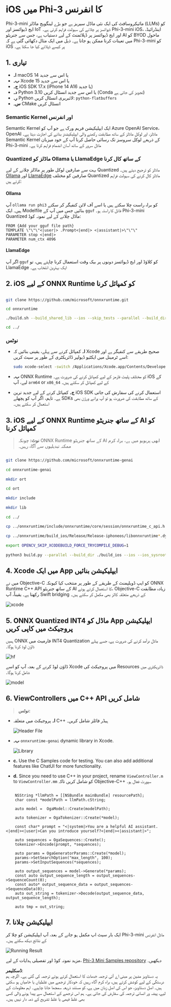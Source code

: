# **iOS میں Phi-3 کا انفرنس**

Phi-3-mini مائیکروسافٹ کی ایک نئی ماڈل سیریز ہے جو بڑے لینگویج ماڈلز (LLMs) کو ایج ڈیوائسز اور IoT ڈیوائسز پر چلانے کی سہولت فراہم کرتی ہے۔ Phi-3-mini iOS، اینڈرائیڈ، اور ایج ڈیوائسز پر ڈپلائمنٹ کے لیے دستیاب ہے، جس سے جنریٹو AI کو BYOD ماحول میں تعینات کرنا ممکن ہو جاتا ہے۔ ذیل میں ایک مثال دکھائی گئی ہے کہ Phi-3-mini کو iOS پر کیسے ڈپلائے کیا جا سکتا ہے۔

## **1. تیاری**

- **ا۔** macOS 14 یا اس سے جدید
- **ب۔** Xcode 15 یا اس سے جدید
- **ج۔** iOS SDK 17.x (iPhone 14 A16 یا جدید)
- **د۔** Python 3.10 یا اس سے جدید انسٹال کریں (Conda تجویز کی جاتی ہے)
- **ر۔** Python لائبریری انسٹال کریں: `python-flatbuffers`
- **س۔** CMake انسٹال کریں

### Semantic Kernel اور انفرنس

Semantic Kernel ایک ایپلیکیشن فریم ورک ہے جو آپ کو Azure OpenAI Service، OpenAI ماڈلز، اور لوکل ماڈلز کے ساتھ مطابقت رکھنے والی ایپلیکیشنز بنانے کی اجازت دیتا ہے۔ Semantic Kernel کے ذریعے لوکل سروسز تک رسائی حاصل کرنا آپ کے خود میزبان Phi-3-mini ماڈل سرور کے ساتھ آسان انضمام فراہم کرتا ہے۔

### Quantized ماڈلز کو Ollama یا LlamaEdge کے ساتھ کال کرنا

بہت سے صارفین لوکل طور پر ماڈلز چلانے کے لیے Quantized ماڈلز کو ترجیح دیتے ہیں۔ [Ollama](https://ollama.com) اور [LlamaEdge](https://llamaedge.com) صارفین کو مختلف Quantized ماڈلز کال کرنے کی سہولت فراہم کرتے ہیں:

#### **Ollama**

آپ `ollama run phi3` کو براہ راست چلا سکتے ہیں یا اسے آف لائن کنفیگر کر سکتے ہیں۔ ایک Modelfile بنائیں جس میں آپ کے `gguf` فائل کا راستہ ہو۔ Phi-3-mini Quantized ماڈل چلانے کے لیے نمونہ کوڈ:

```gguf
FROM {Add your gguf file path}
TEMPLATE \"\"\"<|user|> .Prompt<|end|> <|assistant|>\"\"\"
PARAMETER stop <|end|>
PARAMETER num_ctx 4096
```

#### **LlamaEdge**

اگر آپ `gguf` کو کلاؤڈ اور ایج ڈیوائسز دونوں پر بیک وقت استعمال کرنا چاہتے ہیں، تو LlamaEdge ایک بہترین انتخاب ہے۔

## **2. iOS کے لیے ONNX Runtime کو کمپائل کرنا**

```bash

git clone https://github.com/microsoft/onnxruntime.git

cd onnxruntime

./build.sh --build_shared_lib --ios --skip_tests --parallel --build_dir ./build_ios --ios --apple_sysroot iphoneos --osx_arch arm64 --apple_deploy_target 17.5 --cmake_generator Xcode --config Release

cd ../

```

### **نوٹس**

- **ا۔** کمپائل کرنے سے پہلے، یقینی بنائیں کہ Xcode صحیح طریقے سے کنفیگر ہے اور اسے ٹرمینل میں ایکٹیو ڈیولپر ڈائریکٹری کے طور پر سیٹ کریں:

    ```bash
    sudo xcode-select -switch /Applications/Xcode.app/Contents/Developer
    ```

- **ب۔** ONNX Runtime کو مختلف پلیٹ فارمز کے لیے کمپائل کرنے کی ضرورت ہے۔ iOS کے لیے، آپ `arm64` or `x86_64` کے لیے کمپائل کر سکتے ہیں۔

- **ج۔** کمپائل کرنے کے لیے جدید ترین iOS SDK استعمال کرنے کی سفارش کی جاتی ہے۔ تاہم، اگر آپ کو پچھلے SDKs کے ساتھ مطابقت کی ضرورت ہو تو آپ پرانے ورژن بھی استعمال کر سکتے ہیں۔

## **3. iOS کے لیے ONNX Runtime کے ساتھ جنریٹو AI کو کمپائل کرنا**

> **نوٹ:** چونکہ ONNX Runtime کے ساتھ جنریٹو AI ابھی پریویو میں ہے، براہ کرم ممکنہ تبدیلیوں سے آگاہ رہیں۔

```bash

git clone https://github.com/microsoft/onnxruntime-genai
 
cd onnxruntime-genai
 
mkdir ort
 
cd ort
 
mkdir include
 
mkdir lib
 
cd ../
 
cp ../onnxruntime/include/onnxruntime/core/session/onnxruntime_c_api.h ort/include
 
cp ../onnxruntime/build_ios/Release/Release-iphoneos/libonnxruntime*.dylib* ort/lib
 
export OPENCV_SKIP_XCODEBUILD_FORCE_TRYCOMPILE_DEBUG=1
 
python3 build.py --parallel --build_dir ./build_ios --ios --ios_sysroot iphoneos --ios_arch arm64 --ios_deployment_target 17.5 --cmake_generator Xcode --cmake_extra_defines CMAKE_XCODE_ATTRIBUTE_CODE_SIGNING_ALLOWED=NO

```

## **4. Xcode میں ایک App ایپلیکیشن بنائیں**

میں نے Objective-C کو ایپ ڈویلپمنٹ کے طریقے کے طور پر منتخب کیا کیونکہ ONNX Runtime C++ API کے ساتھ جنریٹو AI کا استعمال کرتے ہوئے، Objective-C زیادہ مطابقت رکھتا ہے۔ یقیناً، آپ Swift bridging کے ذریعے متعلقہ کالز بھی مکمل کر سکتے ہیں۔

![xcode](../../../../../translated_images/xcode.6c67033ca85b703e80cc51ecaa681fbcb6ac63cc0c256705ac97bc9ca039c235.ur.png)

## **5. ONNX Quantized INT4 ماڈل کو App ایپلیکیشن پروجیکٹ میں کاپی کریں**

ہمیں ONNX فارمیٹ میں INT4 Quantization ماڈل درآمد کرنے کی ضرورت ہے، جسے پہلے ڈاؤن لوڈ کرنا ہوگا۔

![hf](../../../../../translated_images/hf.b99941885c6561bb3bcc0155d409e713db6d47b4252fb6991a08ffeefc0170ec.ur.png)

ڈاؤن لوڈ کرنے کے بعد، آپ کو اسے Xcode میں پروجیکٹ کی Resources ڈائریکٹری میں شامل کرنا ہوگا۔

![model](../../../../../translated_images/model.f0cb932ac2c7648211fbe5341ee1aa42b77cb7f956b6d9b084afb8fbf52927c7.ur.png)

## **6. ViewControllers میں C++ API شامل کریں**

> **نوٹس:**

- **ا۔** پروجیکٹ میں متعلقہ C++ ہیڈر فائلز شامل کریں۔

  ![Header File](../../../../../translated_images/head.2504a93b0be166afde6729fb193ebd14c5acb00a0bb6de1939b8a175b1f630fb.ur.png)

- **ب۔** `onnxruntime-genai` dynamic library in Xcode.

  ![Library](../../../../../translated_images/lib.86e12a925eb07e4e71a1466fa4f3ad27097e08505d25d34e98c33005d69b6f23.ur.png)

- **c.** Use the C Samples code for testing. You can also add additional features like ChatUI for more functionality.

- **d.** Since you need to use C++ in your project, rename `ViewController.m` to `ViewController.mm` کو شامل کریں تاکہ Objective-C++ سپورٹ فعال ہو۔

```objc

    NSString *llmPath = [[NSBundle mainBundle] resourcePath];
    char const *modelPath = llmPath.cString;

    auto model =  OgaModel::Create(modelPath);

    auto tokenizer = OgaTokenizer::Create(*model);

    const char* prompt = "<|system|>You are a helpful AI assistant.<|end|><|user|>Can you introduce yourself?<|end|><|assistant|>";

    auto sequences = OgaSequences::Create();
    tokenizer->Encode(prompt, *sequences);

    auto params = OgaGeneratorParams::Create(*model);
    params->SetSearchOption("max_length", 100);
    params->SetInputSequences(*sequences);

    auto output_sequences = model->Generate(*params);
    const auto output_sequence_length = output_sequences->SequenceCount(0);
    const auto* output_sequence_data = output_sequences->SequenceData(0);
    auto out_string = tokenizer->Decode(output_sequence_data, output_sequence_length);
    
    auto tmp = out_string;

```

## **7. ایپلیکیشن چلانا**

ایک بار سیٹ اپ مکمل ہو جانے کے بعد، آپ ایپلیکیشن کو چلا کر Phi-3-mini ماڈل انفرنس کے نتائج دیکھ سکتے ہیں۔

![Running Result](../../../../../translated_images/result.7ebd1fe614f809d776c46475275ec72e4ab898c4ec53ae62b29315c064ca6839.ur.jpg)

مزید نمونہ کوڈ اور تفصیلی ہدایات کے لیے، [Phi-3 Mini Samples repository](https://github.com/Azure-Samples/Phi-3MiniSamples/tree/main/ios) دیکھیں۔

**ڈسکلیمر**:  
یہ دستاویز مشین پر مبنی اے آئی ترجمہ خدمات کا استعمال کرتے ہوئے ترجمہ کی گئی ہے۔ اگرچہ ہم درستگی کے لیے کوشش کرتے ہیں، براہ کرم آگاہ رہیں کہ خودکار ترجمے میں غلطیاں یا خامیاں ہو سکتی ہیں۔ اصل دستاویز، جو اس کی اصل زبان میں ہے، کو مستند ذریعہ سمجھا جانا چاہیے۔ اہم معلومات کے لیے، پیشہ ور انسانی ترجمہ کی سفارش کی جاتی ہے۔ ہم اس ترجمے کے استعمال سے پیدا ہونے والی کسی بھی غلط فہمی یا غلط تشریح کے ذمہ دار نہیں ہیں۔